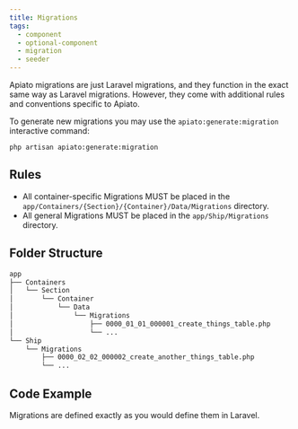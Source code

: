 ```yaml
---
title: Migrations
tags:
  - component
  - optional-component
  - migration
  - seeder
---
```


Apiato migrations are just Laravel migrations,
and they function in the exact same way as Laravel migrations.
However, they come with additional rules and conventions specific to Apiato.

To generate new migrations you may use the `apiato:generate:migration` interactive command:

```
php artisan apiato:generate:migration
```

## Rules

- All container-specific Migrations MUST be placed in the `app/Containers/{Section}/{Container}/Data/Migrations` directory.
- All general Migrations MUST be placed in the `app/Ship/Migrations` directory.

## Folder Structure

```markdown
app
├── Containers
│   └── Section
│       └── Container
│           └── Data
│               └── Migrations
│                   ├── 0000_01_01_000001_create_things_table.php
│                   └── ...
└── Ship
    └── Migrations
        ├── 0000_02_02_000002_create_another_things_table.php
        └── ...
```

## Code Example

Migrations are defined exactly as you would define them in Laravel.
